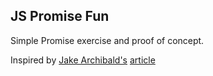 ## JS Promise Fun

Simple Promise exercise and proof of concept.

Inspired by [Jake Archibald's](https://github.com/jakearchibald) [article](http://www.html5rocks.com/en/tutorials/es6/promises/)
